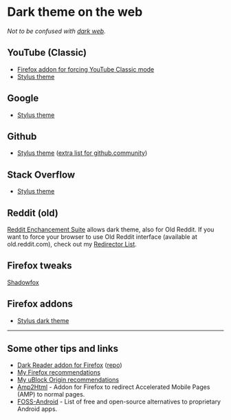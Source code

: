 # Dark theme on the web

_Not to be confused with [dark web](https://en.wikipedia.org/wiki/Dark_web)._



## YouTube (Classic)

* [Firefox addon for forcing YouTube Classic mode](https://addons.mozilla.org/en-US/firefox/addon/youtube-classic/)
* [Stylus theme](https://userstyles.org/styles/135831/youtube-deepdark-classic)

## Google

* [Stylus theme](https://userstyles.org/styles/144028/google-clean-dark)

## Github

* [Stylus theme](https://github.com/StylishThemes/GitHub-Dark) ([extra list for github.community](https://github.com/StylishThemes/GitHub-Community-Dark))

## Stack Overflow

* [Stylus theme](https://github.com/StylishThemes/StackOverflow-Dark)

## Reddit (old)

[Reddit Enchancement Suite](https://addons.mozilla.org/en-US/firefox/addon/reddit-enhancement-suite/) allows dark theme, also for Old Reddit.
If you want to force your browser to use Old Reddit interface (available at old.reddit.com), check out my [Redirector List](https://github.com/theel0ja/Redirector-List).

## Firefox tweaks

[Shadowfox](https://overdodactyl.github.io/ShadowFox/)

<!--
* [about:blank](https://www.reddit.com/r/FirefoxCSS/comments/7f4pb1/changing_the_background_color_of_the_aboutblank/dqffzn0/)
-->

## Firefox addons

* [Stylus dark theme](https://github.com/overdodactyl/Stylus-Dark)

<!--
* [uBlock Origin](https://www.reddit.com/r/FirefoxCSS/comments/7lefac/ublock_origin_dark_theme/) (not needed with ShadowFox)
-->

<hr/>

## Some other tips and links

* [Dark Reader addon for Firefox](https://addons.mozilla.org/en-US/firefox/addon/darkreader/) ([repo](https://github.com/darkreader/darkreader))
* [My Firefox recommendations](https://github.com/theel0ja/firefox-recommendations/blob/master/README.md)
* [My uBlock Origin recommendations](https://github.com/theel0ja/ubo-recommendations/blob/master/README.md)
* [Amp2Html](https://www.daniel.priv.no/web-extensions/amp2html) - Addon for Firefox to redirect Accelerated Mobile Pages (AMP) to normal pages.
* [FOSS-Android](https://github.com/theel0ja/foss-android/blob/master/README.md) - List of free and open-source alternatives to proprietary Android apps.
